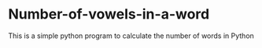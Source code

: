 # Number-of-vowels-in-a-word
This is a simple python program to calculate the number of words in Python
